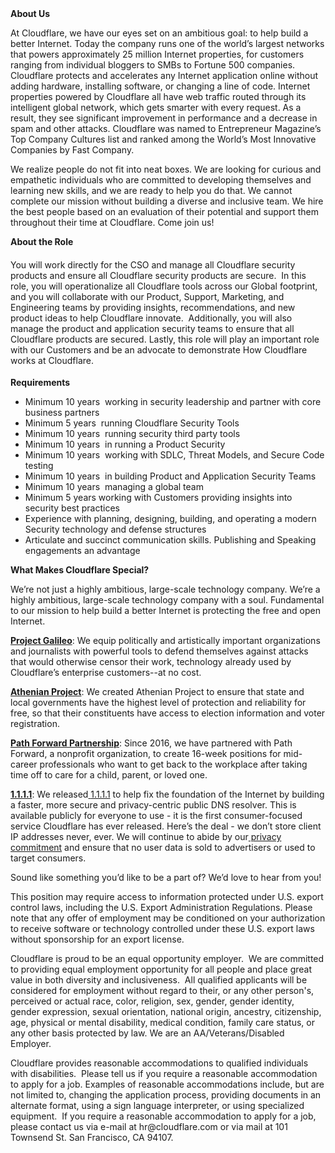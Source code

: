 <div class="content-intro">
	<div><strong>About Us</strong></div>
	<div>
		<p><span style="font-weight: 400;">At Cloudflare, we have our eyes set on an ambitious goal: to help build a better Internet. Today the company runs one of the world’s largest networks that powers approximately 25 million Internet properties, for customers ranging from individual bloggers to SMBs to Fortune 500 companies. Cloudflare protects and accelerates any Internet application online without adding hardware, installing software, or changing a line of code. Internet properties powered by Cloudflare all have web traffic routed through its intelligent global network, which gets smarter with every request. As a result, they see significant improvement in performance and a decrease in spam and other attacks. Cloudflare was named to Entrepreneur Magazine’s Top Company Cultures list and ranked among the World’s Most Innovative Companies by Fast Company.</span><span style="font-weight: 400;">&nbsp;</span></p>
		<p><span style="font-weight: 400;">We realize people do not fit into neat boxes. We are looking for curious and empathetic individuals who are committed to developing themselves and learning new skills, and we are ready to help you do that. We cannot complete our mission without building a diverse and inclusive team. We hire the best people based on an evaluation of their potential and support them throughout their time at Cloudflare. Come join us!&nbsp;</span></p>
	</div>
</div>
<p><strong>About the Role</strong></p>
<h4><span style="font-weight: 400;">You will work directly for the CSO and manage all Cloudflare security products and ensure all Cloudflare security products are secure.&nbsp; In this role, you will operationalize all Cloudflare tools across our Global footprint, and you will collaborate with our Product, Support, Marketing, and Engineering teams by providing insights, recommendations, and new product ideas to help Cloudflare innovate.&nbsp; Additionally, you will also manage the product and application security teams to ensure that all Cloudflare products are secured. Lastly, this role will play an important role with our Customers and be an advocate to demonstrate How Cloudflare works at Cloudflare.</span></h4>
<p><strong>Requirements</strong></p>
<ul>
	<li style="font-weight: 400;"><span style="font-weight: 400;">Minimum 10 years &nbsp;working in security leadership and partner with core business partners</span></li>
	<li style="font-weight: 400;"><span style="font-weight: 400;">Minimum 5 years &nbsp;running Cloudflare Security Tools</span></li>
	<li style="font-weight: 400;"><span style="font-weight: 400;">Minimum 10 years &nbsp;running security third party tools</span></li>
	<li style="font-weight: 400;"><span style="font-weight: 400;">Minimum 10 years &nbsp;in running a Product Security&nbsp;</span></li>
	<li style="font-weight: 400;"><span style="font-weight: 400;">Minimum 10 years &nbsp;working with SDLC, Threat Models, and Secure Code testing</span></li>
	<li style="font-weight: 400;"><span style="font-weight: 400;">Minimum 10 years &nbsp;in building Product and Application Security Teams</span></li>
	<li style="font-weight: 400;"><span style="font-weight: 400;">Minimum 10 years&nbsp; managing a global team</span></li>
	<li style="font-weight: 400;"><span style="font-weight: 400;">Minimum 5 years working with Customers providing insights into security best practices</span></li>
	<li style="font-weight: 400;"><span style="font-weight: 400;">Experience with planning, designing, building, and operating a modern Security technology and defense structures</span></li>
	<li style="font-weight: 400;"><span style="font-weight: 400;">Articulate and succinct communication skills. Publishing and Speaking engagements an advantage</span></li>
</ul>
<div class="content-conclusion">
	<p><strong>What Makes Cloudflare Special?</strong></p>
	<p><span style="font-weight: 400;">We’re not just a highly ambitious, large-scale technology company. We’re a highly ambitious, large-scale technology company with a soul. Fundamental to our mission to help build a better Internet is protecting the free and open Internet.</span></p>
	<p><a href="https://blog.cloudflare.com/protecting-free-expression-online/"><strong>Project Galileo</strong></a><span style="font-weight: 400;">: We equip politically and artistically important organizations and journalists with powerful tools to defend themselves against attacks that would otherwise censor their work, technology already used by Cloudflare’s enterprise customers--at no cost.</span></p>
	<p><strong><a href="https://www.cloudflare.com/athenian/">Athenian Project</a></strong><span style="font-weight: 400;">: We created Athenian Project to ensure that state and local governments have the highest level of protection and reliability for free, so that their constituents have access to election information and voter registration.</span></p>
	<p><a href="https://blog.cloudflare.com/tag/path-forward/"><strong>Path Forward Partnership</strong></a><span style="font-weight: 400;">: Since 2016, we have partnered with Path Forward, a nonprofit organization, to create 16-week positions for mid-career professionals who want to get back to the workplace after taking time off to care for a child, parent, or loved one.</span></p>
	<p><a href="https://1.1.1.1/"><strong>1.1.1.1</strong></a><span style="font-weight: 400;">: We released</span><a href="https://1.1.1.1/"> <span style="font-weight: 400;">1.1.1.1</span></a><span style="font-weight: 400;"> to help fix the foundation of the Internet by building a faster, more secure and privacy-centric public DNS resolver. This is available publicly for everyone to use - it is the first consumer-focused service Cloudflare has ever released. Here’s the deal - we don’t store client IP addresses never, ever. We will continue to abide by our</span><a href="https://developers.cloudflare.com/1.1.1.1/privacy/public-dns-resolver"> privacy commitment</a><span style="font-weight: 400;"> and ensure that no user data is sold to advertisers or used to target consumers.</span></p>
	<p><span style="font-weight: 400;">Sound like something you’d like to be a part of? We’d love to hear from you!</span></p>
	<p><span style="font-weight: 400;">This position may require access to information protected under U.S. export control laws, including the U.S. Export Administration Regulations. Please note that any offer of employment may be conditioned on your authorization to receive software or technology controlled under these U.S. export laws without sponsorship for an export license.</span></p>
	<p><span style="font-weight: 400;">Cloudflare is proud to be an equal opportunity employer. &nbsp;We are committed to providing equal employment opportunity for all people and place great value in both diversity and inclusiveness. &nbsp;All qualified applicants will be considered for employment without regard to their, or any other person's, perceived or actual</span> <span style="font-weight: 400;">race, color, religion, sex, gender, gender identity, gender expression, sexual orientation, national origin, ancestry, citizenship, age, physical or mental disability, medical condition, family care status, or any other basis protected by law. </span><span style="font-weight: 400;">We are an AA/Veterans/Disabled Employer.</span></p>
	<p><span style="font-weight: 400;">Cloudflare provides reasonable accommodations to qualified individuals with disabilities. &nbsp;Please tell us if you require a reasonable accommodation to apply for a job. Examples of reasonable accommodations include, but are not limited to, changing the application process, providing documents in an alternate format, using a sign language interpreter, or using specialized equipment. &nbsp;If you require a reasonable accommodation to apply for a job, please contact us via e-mail at </span><span style="font-weight: 400;">hr@cloudflare.com</span><span style="font-weight: 400;"> or via mail at 101 Townsend St. San Francisco, CA 94107.</span></p>
</div>